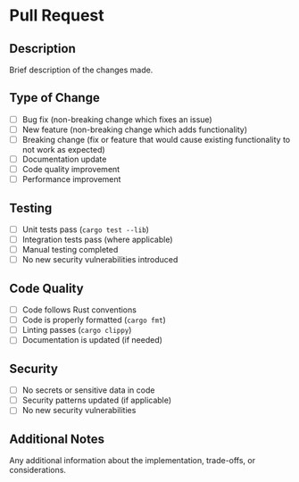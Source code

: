 # Pull Request

## Description

Brief description of the changes made.

## Type of Change

- [ ] Bug fix (non-breaking change which fixes an issue)
- [ ] New feature (non-breaking change which adds functionality)
- [ ] Breaking change (fix or feature that would cause existing functionality to not work as expected)
- [ ] Documentation update
- [ ] Code quality improvement
- [ ] Performance improvement

## Testing

- [ ] Unit tests pass (`cargo test --lib`)
- [ ] Integration tests pass (where applicable)
- [ ] Manual testing completed
- [ ] No new security vulnerabilities introduced

## Code Quality

- [ ] Code follows Rust conventions
- [ ] Code is properly formatted (`cargo fmt`)
- [ ] Linting passes (`cargo clippy`)
- [ ] Documentation is updated (if needed)

## Security

- [ ] No secrets or sensitive data in code
- [ ] Security patterns updated (if applicable)
- [ ] No new security vulnerabilities

## Additional Notes

Any additional information about the implementation, trade-offs, or considerations.
